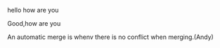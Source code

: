 hello how are you 

Good,how are you 



An automatic merge is whenv there is no conflict when merging.(Andy)